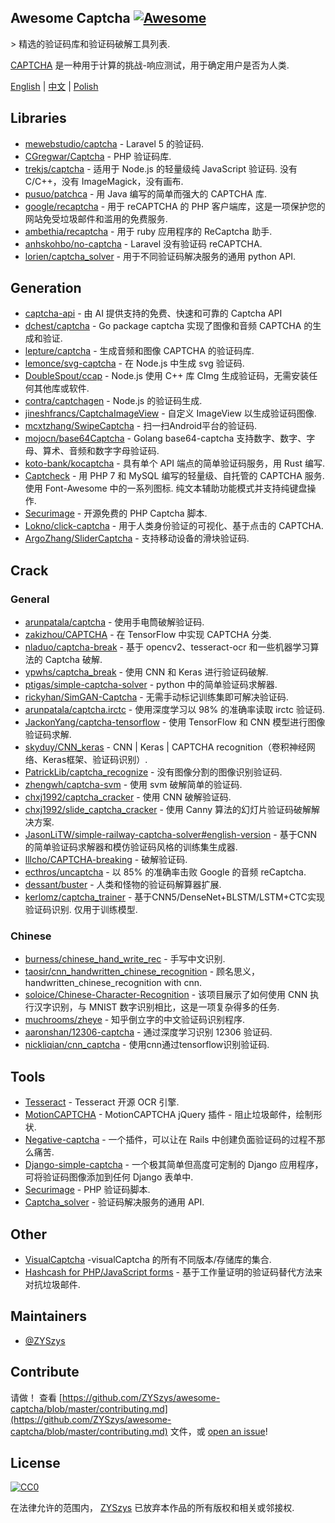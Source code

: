 <div class="github-widget" data-repo="ZYSzys/awesome-captcha"></div>

## Awesome Captcha [![Awesome](https://awesome.re/badge.svg)](https://awesome.re)

&gt; 精选的验证码库和验证码破解工具列表.

[CAPTCHA](https://en.wikipedia.org/wiki/CAPTCHA) 是一种用于计算的挑战-响应测试，用于确定用户是否为人类.


[English](https://github.com/ZYSzys/awesome-captcha/blob/master/README.md) | [中文](https://github.com/ZYSzys/awesome-captcha/blob/master/README-zh.md) | [Polish](https://github.com/ZYSzys/awesome-captcha/blob/master/README-pl.md)




## Libraries

- [mewebstudio/captcha](https://github.com/mewebstudio/captcha) - Laravel 5 的验证码.
- [CGregwar/Captcha](https://github.com/Gregwar/Captcha) - PHP 验证码库.
- [trekjs/captcha](https://github.com/trekjs/captcha)  - 适用于 Node.js 的轻量级纯 JavaScript 验证码. 没有 C/C++，没有 ImageMagick，没有画布.
- [pusuo/patchca](https://github.com/pusuo/patchca) - 用 Ja​​va 编写的简单而强大的 CAPTCHA 库.
- [google/recaptcha](https://github.com/google/recaptcha) - 用于 reCAPTCHA 的 PHP 客户端库，这是一项保护您的网站免受垃圾邮件和滥用的免费服务.
- [ambethia/recaptcha](https://github.com/ambethia/recaptcha) - 用于 ruby​​ 应用程序的 ReCaptcha 助手.
- [anhskohbo/no-captcha](https://github.com/anhskohbo/no-captcha) - Laravel 没有验证码 reCAPTCHA.
- [lorien/captcha_solver](https://github.com/lorien/captcha_solver) - 用于不同验证码解决服务的通用 python API.


## Generation
- [captcha-api](https://captcha-api.akshit.me) - 由 AI 提供支持的免费、快速和可靠的 Captcha API
- [dchest/captcha](https://github.com/dchest/captcha) - Go package captcha 实现了图像和音频 CAPTCHA 的生成和验证.
- [lepture/captcha](https://github.com/lepture/captcha) - 生成音频和图像 CAPTCHA 的验证码库.
- [lemonce/svg-captcha](https://github.com/lemonce/svg-captcha) - 在 Node.js 中生成 svg 验证码.
- [DoubleSpout/ccap](https://github.com/DoubleSpout/ccap) - Node.js 使用 C++ 库 CImg 生成验证码，无需安装任何其他库或软件.
- [contra/captchagen](https://github.com/contra/captchagen) - Node.js 的验证码生成.
- [jineshfrancs/CaptchaImageView](https://github.com/jineshfrancs/CaptchaImageView) - 自定义 ImageView 以生成验证码图像.
- [mcxtzhang/SwipeCaptcha](https://github.com/mcxtzhang/SwipeCaptcha) - 扫一扫Android平台的验证码.
- [mojocn/base64Captcha](https://github.com/mojocn/base64Captcha) - Golang base64-captcha 支持数字、数字、字母、算术、音频和数字字母验证码.
- [koto-bank/kocaptcha](https://github.com/koto-bank/kocaptcha) - 具有单个 API 端点的简单验证码服务，用 Rust 编写.
- [Captcheck](https://captcheck.netsyms.com)  - 用 PHP 7 和 MySQL 编写的轻量级、自托管的 CAPTCHA 服务. 使用 Font-Awesome 中的一系列图标. 纯文本辅助功能模式并支持纯键盘操作.
- [Securimage](https://www.phpcaptcha.org) - 开源免费的 PHP Captcha 脚本.
- [Lokno/click-captcha](https://github.com/Lokno/click-captcha) - 用于人类身份验证的可视化、基于点击的 CAPTCHA.
- [ArgoZhang/SliderCaptcha](https://github.com/ArgoZhang/SliderCaptcha) - 支持移动设备的滑块验证码.


## Crack

### General
- [arunpatala/captcha](https://github.com/arunpatala/captcha) - 使用手电筒破解验证码.
- [zakizhou/CAPTCHA](https://github.com/zakizhou/CAPTCHA) - 在 TensorFlow 中实现 CAPTCHA 分类.
- [nladuo/captcha-break](https://github.com/nladuo/captcha-break) - 基于 opencv2、tesseract-ocr 和一些机器学习算法的 Captcha 破解.
- [ypwhs/captcha_break](https://github.com/ypwhs/captcha_break) - 使用 CNN 和 Keras 进行验证码破解.
- [ptigas/simple-captcha-solver](https://github.com/ptigas/simple-captcha-solver) - python 中的简单验证码求解器.
- [rickyhan/SimGAN-Captcha](https://github.com/rickyhan/SimGAN-Captcha) - 无需手动标记训练集即可解决验证码.
- [arunpatala/captcha.irctc](https://github.com/arunpatala/captcha.irctc) - 使用深度学习以 98% 的准确率读取 irctc 验证码.
- [JackonYang/captcha-tensorflow](https://github.com/JackonYang/captcha-tensorflow) - 使用 TensorFlow 和 CNN 模型进行图像验证码求解.
- [skyduy/CNN_keras](https://github.com/skyduy/CNN_keras) - CNN | Keras | CAPTCHA recognition（卷积神经网络、Keras框架、验证码识别）.
- [PatrickLib/captcha_recognize](https://github.com/PatrickLib/captcha_recognize) - 没有图像分割的图像识别验证码.
- [zhengwh/captcha-svm](https://github.com/zhengwh/captcha-svm) - 使用 svm 破解简单的验证码.
- [chxj1992/captcha_cracker](https://github.com/chxj1992/captcha_cracker) - 使用 CNN 破解验证码.
- [chxj1992/slide_captcha_cracker](https://github.com/chxj1992/slide_captcha_cracker) - 使用 Canny 算法的幻灯片验证码破解解决方案.
- [JasonLiTW/simple-railway-captcha-solver#english-version](https://github.com/JasonLiTW/simple-railway-captcha-solver#english-version) - 基于CNN的简单验证码求解器和模仿验证码风格的训练集生成器.
- [lllcho/CAPTCHA-breaking](https://github.com/lllcho/CAPTCHA-breaking) - 破解验证码.
- [ecthros/uncaptcha](https://github.com/ecthros/uncaptcha) - 以 85% 的准确率击败 Google 的音频 reCaptcha.
- [dessant/buster](https://github.com/dessant/buster) - 人类和怪物的验证码解算器扩展.
- [kerlomz/captcha_trainer](https://github.com/kerlomz/captcha_trainer)  - 基于CNN5/DenseNet+BLSTM/LSTM+CTC实现验证码识别. 仅用于训练模型.

### Chinese
- [burness/chinese_hand_write_rec](https://github.com/burness/tensorflow-101/tree/master/chinese_hand_write_rec/src) - 手写中文识别.
- [taosir/cnn_handwritten_chinese_recognition](https://github.com/taosir/cnn_handwritten_chinese_recognition) - 顾名思义，handwritten_chinese_recognition with cnn.
- [soloice/Chinese-Character-Recognition](https://github.com/soloice/Chinese-Character-Recognition) - 该项目展示了如何使用 CNN 执行汉字识别，与 MNIST 数字识别相比，这是一项复杂得多的任务.
- [muchrooms/zheye](https://github.com/muchrooms/zheye) - 知乎倒立字的中文验证码识别程序.
- [aaronshan/12306-captcha](https://github.com/aaronshan/12306-captcha) - 通过深度学习识别 12306 验证码.
- [nickliqian/cnn_captcha](https://github.com/nickliqian/cnn_captcha) - 使用cnn通过tensorflow识别验证码.


## Tools

- [Tesseract](https://github.com/tesseract-ocr/tesseract) - Tesseract 开源 OCR 引擎.
- [MotionCAPTCHA](https://github.com/wjcrowcroft/MotionCAPTCHA) - MotionCAPTCHA jQuery 插件 - 阻止垃圾邮件，绘制形状.
- [Negative-captcha](https://github.com/subwindow/negative-captcha) - 一个插件，可以让在 Rails 中创建负面验证码的过程不那么痛苦.
- [Django-simple-captcha](https://github.com/mbi/django-simple-captcha) - 一个极其简单但高度可定制的 Django 应用程序，可将验证码图像添加到任何 Django 表单中.
- [Securimage](https://github.com/dapphp/securimage) - PHP 验证码脚本.
- [Captcha_solver](https://github.com/lorien/captcha_solver) - 验证码解决服务的通用 API.


## Other

- [VisualCaptcha](https://github.com/emotionLoop/visualCaptcha) -visualCaptcha 的所有不同版本/存储库的集合.
- [Hashcash for PHP/JavaScript forms](https://github.com/007/hashcash-js) - 基于工作量证明的验证码替代方法来对抗垃圾邮件.


## Maintainers

- [@ZYSzys](https://github.com/ZYSzys)


## Contribute

请做！ 查看 [https://github.com/ZYSzys/awesome-captcha/blob/master/contributing.md](https://github.com/ZYSzys/awesome-captcha/blob/master/contributing.md) 文件，或 [open an issue](https://github.com/ZYSzys/awesome-captcha/issues/new)!


## License

[![CC0](http://mirrors.creativecommons.org/presskit/buttons/88x31/svg/cc-zero.svg)](https://creativecommons.org/publicdomain/zero/1.0/)

在法律允许的范围内， [ZYSzys](https://github.com/ZYSzys) 已放弃本作品的所有版权和相关或邻接权.
